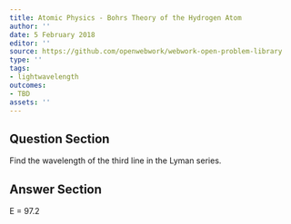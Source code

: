 ```yaml
---
title: Atomic Physics - Bohrs Theory of the Hydrogen Atom
author: ''
date: 5 February 2018
editor: ''
source: https://github.com/openwebwork/webwork-open-problem-library
type: ''
tags:
- lightwavelength
outcomes:
- TBD
assets: ''
---
```


## Question Section 

Find the wavelength of the third line in the Lyman series.


## Answer Section

E = 97.2